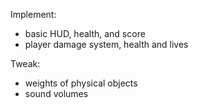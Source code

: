 Implement:
* basic HUD, health, and score
* player damage system, health and lives

Tweak:
* weights of physical objects
* sound volumes
